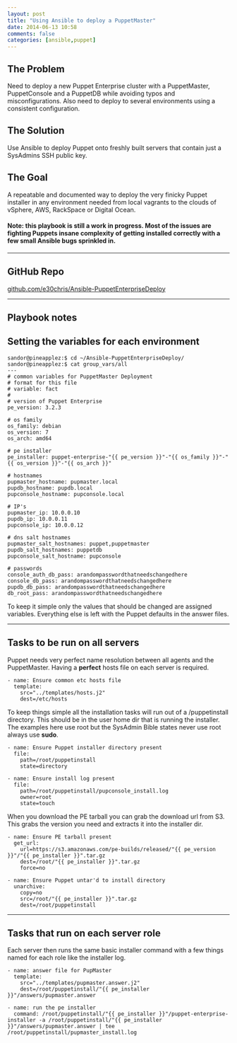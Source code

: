 ```yaml
---
layout: post
title: "Using Ansible to deploy a PuppetMaster"
date: 2014-06-13 10:58
comments: false
categories: [ansible,puppet]
---
```


## The Problem
Need to deploy a new Puppet Enterprise cluster with a PuppetMaster, PuppetConsole and a PuppetDB while avoiding typos and misconfigurations.  Also need to deploy to several environments using a consistent configuration.

## The Solution
Use Ansible to deploy Puppet onto freshly built servers that contain just a SysAdmins SSH public key.

## The Goal
A repeatable and documented way to deploy the very finicky Puppet installer in any environment needed from local vagrants to the clouds of vSphere, AWS, RackSpace or Digital Ocean.

#### Note: this playbook is still a work in progress.  Most of the issues are fighting Puppets insane complexity of getting installed correctly with a few small Ansible bugs sprinkled in.

<!-- more -->
---

## GitHub Repo
[github.com/e30chris/Ansible-PuppetEnterpriseDeploy](https://github.com/e30chris/Ansible-PuppetEnterpriseDeploy)


---
## Playbook notes

## Setting the variables for each environment

```
sandor@pineapplez:$ cd ~/Ansible-PuppetEnterpriseDeploy/
sandor@pineapplez:$ cat group_vars/all
---
# common variables for PuppetMaster Deployment
# format for this file
# variable: fact
#
# version of Puppet Enterprise
pe_version: 3.2.3

# os family
os_family: debian
os_version: 7
os_arch: amd64

# pe installer
pe_installer: puppet-enterprise-"{{ pe_version }}"-"{{ os_family }}"-"{{ os_version }}"-"{{ os_arch }}"

# hostnames
pupmaster_hostname: pupmaster.local
pupdb_hostname: pupdb.local
pupconsole_hostname: pupconsole.local

# IP's
pupmaster_ip: 10.0.0.10
pupdb_ip: 10.0.0.11
pupconsole_ip: 10.0.0.12

# dns salt hostnames
pupmaster_salt_hostnames: puppet,puppetmaster
pupdb_salt_hostnames: puppetdb
pupconsole_salt_hostname: pupconsole

# passwords
console_auth_db_pass: arandompasswordthatneedschangedhere
console_db_pass: arandompasswordthatneedschangedhere
pupdb_db_pass: arandompasswordthatneedschangedhere
db_root_pass: arandompasswordthatneedschangedhere

```

To keep it simple only the values that should be changed are assigned variables.  Everything else is left with the Puppet defaults in the answer files.

---

## Tasks to be run on all servers

Puppet needs very perfect name resolution between all agents and the PuppetMaster.  Having a **perfect** hosts file on each server is required.

```
- name: Ensure common etc hosts file
  template:
    src="../templates/hosts.j2"
    dest=/etc/hosts
```

To keep things simple all the installation tasks will run out of a /puppetinstall directory.  This should be in the user home dir that is running the installer.  The examples here use root but the SysAdmin Bible states never use root always use **sudo**.

```
- name: Ensure Puppet installer directory present
  file:
    path=/root/puppetinstall
    state=directory

- name: Ensure install log present
  file:
    path=/root/puppetinstall/pupconsole_install.log
    owner=root
    state=touch
```


When you download the PE tarball you can grab the download url from S3.  This grabs the version you need and extracts it into the installer dir.

```
- name: Ensure PE tarball present
  get_url:
    url=https://s3.amazonaws.com/pe-builds/released/"{{ pe_version }}"/"{{ pe_installer }}".tar.gz
    dest=/root/"{{ pe_installer }}".tar.gz
    force=no

- name: Ensure Puppet untar'd to install directory
  unarchive: 
    copy=no
    src=/root/"{{ pe_installer }}".tar.gz
    dest=/root/puppetinstall
```
---

## Tasks that run on each server role

Each server then runs the same basic installer command with a few things named for each role like the installer log.


```
- name: answer file for PupMaster
  template:
    src="../templates/pupmaster.answer.j2"
    dest=/root/puppetinstall/"{{ pe_installer }}"/answers/pupmaster.answer

- name: run the pe installer
  command: /root/puppetinstall/"{{ pe_installer }}"/puppet-enterprise-installer -a /root/puppetinstall/"{{ pe_installer }}"/answers/pupmaster.answer | tee /root/puppetinstall/pupmaster_install.log

```

